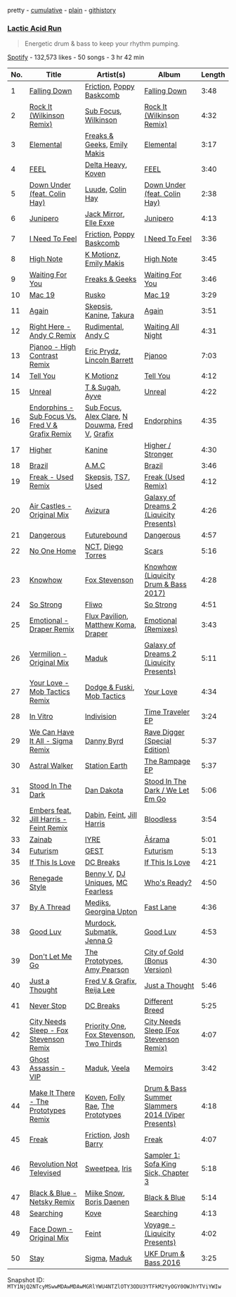 pretty - [cumulative](/playlists/cumulative/37i9dQZF1DXcCEH5EfTtzp.md) - [plain](/playlists/plain/37i9dQZF1DXcCEH5EfTtzp) - [githistory](https://github.githistory.xyz/mackorone/spotify-playlist-archive/blob/main/playlists/plain/37i9dQZF1DXcCEH5EfTtzp)

### [Lactic Acid Run](https://open.spotify.com/playlist/37i9dQZF1DXcCEH5EfTtzp)

> Energetic drum & bass to keep your rhythm pumping.

[Spotify](https://open.spotify.com/user/spotify) - 132,573 likes - 50 songs - 3 hr 42 min

| No. | Title | Artist(s) | Album | Length |
|---|---|---|---|---|
| 1 | [Falling Down](https://open.spotify.com/track/6LAC27g94jvgqpmK2EZ3dm) | [Friction](https://open.spotify.com/artist/5xdizdgbQQvGAgAolGhpXr), [Poppy Baskcomb](https://open.spotify.com/artist/4STmXOXUF3UieHU46NWLVt) | [Falling Down](https://open.spotify.com/album/2gH6ffMWP4qmEfThTGUqeu) | 3:48 |
| 2 | [Rock It \(Wilkinson Remix\)](https://open.spotify.com/track/7aYilD8vBLICtiJ7Pt6XLY) | [Sub Focus](https://open.spotify.com/artist/0QaSiI5TLA4N7mcsdxShDO), [Wilkinson](https://open.spotify.com/artist/6m8itYST9ADjBIYevXSb1r) | [Rock It \(Wilkinson Remix\)](https://open.spotify.com/album/3fJUuqlf7uesC5yvmTkoZY) | 4:32 |
| 3 | [Elemental](https://open.spotify.com/track/2yx33cf8wV4gCCVip2vKMo) | [Freaks & Geeks](https://open.spotify.com/artist/6Qcn4TflUyLRoA6w44IQSU), [Emily Makis](https://open.spotify.com/artist/51ferxocEKt0vjxzUsqyFX) | [Elemental](https://open.spotify.com/album/44J6yWMGZ8gdPTF9VniGkb) | 3:17 |
| 4 | [FEEL](https://open.spotify.com/track/2PkJD0EZfKpODl8A2GXf4W) | [Delta Heavy](https://open.spotify.com/artist/7GvVTb8yFV0ZrdI30Qce6T), [Koven](https://open.spotify.com/artist/3UCbp6D1lvILlxRJT9LnFa) | [FEEL](https://open.spotify.com/album/5ZWDDq45x4z73yHIwspFqV) | 3:40 |
| 5 | [Down Under \(feat\. Colin Hay\)](https://open.spotify.com/track/7AVyve7cFYTd51ha5i9kE2) | [Luude](https://open.spotify.com/artist/20cmhoGvN0eyzhmsHJH1Mg), [Colin Hay](https://open.spotify.com/artist/5mxB08ktCukEhGMg2YZeEv) | [Down Under \(feat\. Colin Hay\)](https://open.spotify.com/album/64xmSwJJbFQMf63AFYZXpW) | 2:38 |
| 6 | [Junipero](https://open.spotify.com/track/6c1tspueGEvZkdsNrqTWdC) | [Jack Mirror](https://open.spotify.com/artist/2R9vcW0kK2LNTxSFtFgSgP), [Elle Exxe](https://open.spotify.com/artist/4Y8MTcJjGJ2pHoLVLf9Dpa) | [Junipero](https://open.spotify.com/album/5i1WygbItlFqYafR7ta6wX) | 4:13 |
| 7 | [I Need To Feel](https://open.spotify.com/track/5NOds8na1gzgwXlAo1eGoh) | [Friction](https://open.spotify.com/artist/5xdizdgbQQvGAgAolGhpXr), [Poppy Baskcomb](https://open.spotify.com/artist/4STmXOXUF3UieHU46NWLVt) | [I Need To Feel](https://open.spotify.com/album/6Wu75AP5tQnH26vWoYcoRM) | 3:36 |
| 8 | [High Note](https://open.spotify.com/track/1MyfsYdC1P3qWZwiO4vZfH) | [K Motionz](https://open.spotify.com/artist/6QYdXToMo4XHnG1AnEVZYJ), [Emily Makis](https://open.spotify.com/artist/51ferxocEKt0vjxzUsqyFX) | [High Note](https://open.spotify.com/album/06qkHzPeGDVOqkBNiDr3kl) | 3:45 |
| 9 | [Waiting For You](https://open.spotify.com/track/5KATLe2Fizt1tV0qdw3mwh) | [Freaks & Geeks](https://open.spotify.com/artist/6Qcn4TflUyLRoA6w44IQSU) | [Waiting For You](https://open.spotify.com/album/4eeqWekeDRL40SWdsxQUte) | 3:46 |
| 10 | [Mac 19](https://open.spotify.com/track/0cfzsbbOnqe8Ly6quaBKDk) | [Rusko](https://open.spotify.com/artist/4BTcOR2hEQZQQL5AMo5u10) | [Mac 19](https://open.spotify.com/album/3o5z18YGRU28DOYMRlmQyK) | 3:29 |
| 11 | [Again](https://open.spotify.com/track/4ZKyMOBSd2M7yTDEoa2LlP) | [Skepsis](https://open.spotify.com/artist/6DnQYUjtYusK9QJts9HqSC), [Kanine](https://open.spotify.com/artist/1KiNUGL3r0GgyLwqYCY1yV), [Takura](https://open.spotify.com/artist/5h7nWgcp5DTynhz4iaq0Ri) | [Again](https://open.spotify.com/album/0O8csLJ3maexykCLSmehZd) | 3:51 |
| 12 | [Right Here \- Andy C Remix](https://open.spotify.com/track/4EqJZ1bQ55Jq4vi2gHuQdQ) | [Rudimental](https://open.spotify.com/artist/4WN5naL3ofxrVBgFpguzKo), [Andy C](https://open.spotify.com/artist/75HK7rgkmDMTnWwwmcN53N) | [Waiting All Night](https://open.spotify.com/album/6Jf8KEBkBLFYZUq3qxrXNl) | 4:31 |
| 13 | [Pjanoo \- High Contrast Remix](https://open.spotify.com/track/0n4KmVjczhXm9SWo35EUSW) | [Eric Prydz](https://open.spotify.com/artist/5sm0jQ1mq0dusiLtDJ2b4R), [Lincoln Barrett](https://open.spotify.com/artist/07anyz2QWqbmIBragwueyK) | [Pjanoo](https://open.spotify.com/album/20zymVUZgxg3pFLfbnRoOT) | 7:03 |
| 14 | [Tell You](https://open.spotify.com/track/2SA7L8iFoILnfAd9F6r25u) | [K Motionz](https://open.spotify.com/artist/6QYdXToMo4XHnG1AnEVZYJ) | [Tell You](https://open.spotify.com/album/2X3FaJPsKg3CGA8n0NCz7J) | 4:12 |
| 15 | [Unreal](https://open.spotify.com/track/2vZiv3faOBXmtwc22Tmp6n) | [T & Sugah](https://open.spotify.com/artist/6jsS2mOTAxVrlSUWiPLXpH), [Ayve](https://open.spotify.com/artist/6DJqdhwywJlpefG6qKAz6r) | [Unreal](https://open.spotify.com/album/0JDjhkus2UHYN3Yj04n9CV) | 4:22 |
| 16 | [Endorphins \- Sub Focus Vs\. Fred V & Grafix Remix](https://open.spotify.com/track/7IvgViHYDXeWa2CILskhUX) | [Sub Focus](https://open.spotify.com/artist/0QaSiI5TLA4N7mcsdxShDO), [Alex Clare](https://open.spotify.com/artist/5Tf4EH8tDvznnjULcFxkIl), [N Douwma](https://open.spotify.com/artist/6GskrsOe5wAKXOgRfpsIM7), [Fred V](https://open.spotify.com/artist/0k3dnuEr9LghUE4jxS0PT4), [Grafix](https://open.spotify.com/artist/27YdXZOMLqvxI2pB5GyqyY) | [Endorphins](https://open.spotify.com/album/14HygQjdmJBRk3qFTLDtRB) | 4:35 |
| 17 | [Higher](https://open.spotify.com/track/5qDvsmyX6iK5QId4pNePB1) | [Kanine](https://open.spotify.com/artist/1KiNUGL3r0GgyLwqYCY1yV) | [Higher / Stronger](https://open.spotify.com/album/6nRdxTRexAqkVUajWIWG2k) | 4:30 |
| 18 | [Brazil](https://open.spotify.com/track/24abahS4tYAxt7lgSBk7Vc) | [A.M.C](https://open.spotify.com/artist/5DygptUY6coQHpmgFfISzQ) | [Brazil](https://open.spotify.com/album/3dta7WJB6g1ld5mMIuNPFQ) | 3:46 |
| 19 | [Freak \- Used Remix](https://open.spotify.com/track/1fbHuU5L4ztC5JRwd2JIbV) | [Skepsis](https://open.spotify.com/artist/6DnQYUjtYusK9QJts9HqSC), [TS7](https://open.spotify.com/artist/4EV6hgVc6KD0SFOIJJLFki), [Used](https://open.spotify.com/artist/4sewbfr40so8t6Zfh9tmoK) | [Freak \(Used Remix\)](https://open.spotify.com/album/1MCWIGoES5nxFBS2inrKRn) | 4:12 |
| 20 | [Air Castles \- Original Mix](https://open.spotify.com/track/7EU15pPIughfkoZIv6lkcH) | [Avizura](https://open.spotify.com/artist/7s8NiB8C6FinzSpeDtyJHm) | [Galaxy of Dreams 2 \(Liquicity Presents\)](https://open.spotify.com/album/262DAiwfDs0TcvfvTbUyRL) | 4:26 |
| 21 | [Dangerous](https://open.spotify.com/track/4G11VmvMkwcsvClqPjEOrc) | [Futurebound](https://open.spotify.com/artist/2Vqj1e2oloOKNqAT2gpoa5) | [Dangerous](https://open.spotify.com/album/4CL2Jmt8fMdXLdT397JRaC) | 4:57 |
| 22 | [No One Home](https://open.spotify.com/track/15Dm8pNe8mzrnr7Y4ggjk3) | [NCT](https://open.spotify.com/artist/5iWNGhdgW9MA0l5AqFLqh9), [Diego Torres](https://open.spotify.com/artist/0LALueHEQunQ2d61fXGeZh) | [Scars](https://open.spotify.com/album/4US92Owt2cyft1iVJ6Irfd) | 5:16 |
| 23 | [Knowhow](https://open.spotify.com/track/75s49AukLTQKYZku9nycXJ) | [Fox Stevenson](https://open.spotify.com/artist/2BQWHuvxG4kMYnfghdaCIy) | [Knowhow \(Liquicity Drum & Bass 2017\)](https://open.spotify.com/album/1DgB918UR7I5uNrJGjOJz2) | 4:28 |
| 24 | [So Strong](https://open.spotify.com/track/31P7Bn6QOma750aCKkTgEn) | [Fliwo](https://open.spotify.com/artist/4Vco6DsRkqeUFFqk1TSrq6) | [So Strong](https://open.spotify.com/album/5gnCGe3PNOCCO74uWgXkBc) | 4:51 |
| 25 | [Emotional \- Draper Remix](https://open.spotify.com/track/3O3JsSOjllUk3jLtLsZVFa) | [Flux Pavilion](https://open.spotify.com/artist/7muzHifhMdnfN1xncRLOqk), [Matthew Koma](https://open.spotify.com/artist/1mU61l2mcjEFraXZLpvVMo), [Draper](https://open.spotify.com/artist/5Z8Qlj0jWh0OOmJ55EwSnu) | [Emotional \(Remixes\)](https://open.spotify.com/album/5LxU8bDcRfcMyAjWDOP50w) | 3:43 |
| 26 | [Vermilion \- Original Mix](https://open.spotify.com/track/4y9Kf8uLFBhMuBeuLOJE6m) | [Maduk](https://open.spotify.com/artist/6TaaqqCMRMSpvNHClfnbEL) | [Galaxy of Dreams 2 \(Liquicity Presents\)](https://open.spotify.com/album/262DAiwfDs0TcvfvTbUyRL) | 5:11 |
| 27 | [Your Love \- Mob Tactics Remix](https://open.spotify.com/track/1JjWe1f93EoPnKrvYXSKiy) | [Dodge & Fuski](https://open.spotify.com/artist/6SJnjpekgnONgNtxKeMP8m), [Mob Tactics](https://open.spotify.com/artist/27NON6lxgoEImWk8z0z1DN) | [Your Love](https://open.spotify.com/album/3i0Zg2x0pF9i3Ew1Y9lIk8) | 4:34 |
| 28 | [In Vitro](https://open.spotify.com/track/0p2Wel7nHYFksjDjHGqwrb) | [Indivision](https://open.spotify.com/artist/7JwMjNkjJZxDmRTO6TBg9A) | [Time Traveler EP](https://open.spotify.com/album/734eF7k4wzn4srFXq4vK66) | 3:24 |
| 29 | [We Can Have It All \- Sigma Remix](https://open.spotify.com/track/49i84i0hXi62ORzn5TWSFn) | [Danny Byrd](https://open.spotify.com/artist/7iczgrgAFILjQVGzLsUzbG) | [Rave Digger \(Special Edition\)](https://open.spotify.com/album/6l4XPeThEaqucO0F00lUuc) | 5:37 |
| 30 | [Astral Walker](https://open.spotify.com/track/0K0Yq0qxbKR5WSYDxvDGgP) | [Station Earth](https://open.spotify.com/artist/1G9FmqZJybVEOXqMOR5usy) | [The Rampage EP](https://open.spotify.com/album/0iEO9pPagEb3Ewp3VSH2uq) | 5:37 |
| 31 | [Stood In The Dark](https://open.spotify.com/track/55K6ByOovoFxW4MfATjhTt) | [Dan Dakota](https://open.spotify.com/artist/26PnCYGyS31j6bvJjaK6J9) | [Stood In The Dark / We Let Em Go](https://open.spotify.com/album/1aq8izhDXf5m4uMv3ZCLST) | 5:06 |
| 32 | [Embers feat\. Jill Harris \- Feint Remix](https://open.spotify.com/track/1fnY8pVtFE5pnmzI8uVBTP) | [Dabin](https://open.spotify.com/artist/7lZauDnRoAC3kmaYae2opv), [Feint](https://open.spotify.com/artist/6RQ9kYbHisp1UUbnfwHNeU), [Jill Harris](https://open.spotify.com/artist/0sS6vdjySCo7woMsZ1rWtx) | [Bloodless](https://open.spotify.com/album/38RBUsybcjNmmNyquxSoU0) | 3:54 |
| 33 | [Zainab](https://open.spotify.com/track/3tdey5GSO6U8tAQrfJDVeJ) | [IYRE](https://open.spotify.com/artist/4lOMuHPiA5TrLjPk1aseIc) | [Āśrama](https://open.spotify.com/album/715eUzIu8MRswkzjLWNnSP) | 5:01 |
| 34 | [Futurism](https://open.spotify.com/track/0TzjN3TEKHd5Ewb2OLHpzQ) | [GEST](https://open.spotify.com/artist/0MmQJrFB85cY6DCj3wjCtk) | [Futurism](https://open.spotify.com/album/4TFqV5gUh7qoMhKa2FZBlM) | 5:13 |
| 35 | [If This Is Love](https://open.spotify.com/track/2RBbwAZhS6jSV9sOhh8rnn) | [DC Breaks](https://open.spotify.com/artist/4D5VLxuFvZ058Z5S8YmE47) | [If This Is Love](https://open.spotify.com/album/5VeCaj93so6qDB26yXaMBq) | 4:21 |
| 36 | [Renegade Style](https://open.spotify.com/track/3GXdJbnrlYdYHk2KJW0mqk) | [Benny V](https://open.spotify.com/artist/5BzGLS6EMMEBNueYreXaZI), [DJ Uniques](https://open.spotify.com/artist/3xhcT4NHKeMwEccRRVGSLH), [MC Fearless](https://open.spotify.com/artist/3fUEoPDtbh0OKVFlg1Mheh) | [Who's Ready?](https://open.spotify.com/album/60iJ0JcGYYeQIS9eWALZ8Y) | 4:50 |
| 37 | [By A Thread](https://open.spotify.com/track/6JlTTsfXaODHno7X7Wj3pQ) | [Mediks](https://open.spotify.com/artist/1CSR4k7z9w7H99xTbrqcu1), [Georgina Upton](https://open.spotify.com/artist/7JCBYEYzXAvuU7OWNN3TUw) | [Fast Lane](https://open.spotify.com/album/3oM8APBtJ3gAEBJpNwJCwB) | 4:36 |
| 38 | [Good Luv](https://open.spotify.com/track/7AdgjwadtJOQ2jI9KgLXDd) | [Murdock](https://open.spotify.com/artist/501MfkAIop4dRLvOqjlMHl), [Submatik](https://open.spotify.com/artist/5fQA0mWVIM8NZHLgNZWbHF), [Jenna G](https://open.spotify.com/artist/4uQD4KYQjo6uYeNhLyvIUe) | [Good Luv](https://open.spotify.com/album/0QMsLJ7nq8c2YSnShKeRbr) | 4:53 |
| 39 | [Don't Let Me Go](https://open.spotify.com/track/6WNNtVSQ6ahbX1j78GLEYm) | [The Prototypes](https://open.spotify.com/artist/7F6nxkPQrlh4qWDetjgnpX), [Amy Pearson](https://open.spotify.com/artist/45zLG5M6J0SN3A8qVeNZmM) | [City of Gold \(Bonus Version\)](https://open.spotify.com/album/3oEJ3abZVHy5DD5cmxq33G) | 4:30 |
| 40 | [Just a Thought](https://open.spotify.com/track/2Zr25WS61UQTm84bchGPe7) | [Fred V & Grafix](https://open.spotify.com/artist/1wzBqAvtFexgKHjt7i3ena), [Reija Lee](https://open.spotify.com/artist/19Lu0quNl0YH77llcXOiDB) | [Just a Thought](https://open.spotify.com/album/46BIf215AWpvQSHb4mhalS) | 5:46 |
| 41 | [Never Stop](https://open.spotify.com/track/1glESuDUGfi2kHY6cfgaMv) | [DC Breaks](https://open.spotify.com/artist/4D5VLxuFvZ058Z5S8YmE47) | [Different Breed](https://open.spotify.com/album/4KApwPNXV5GnhtVIZg9rWh) | 5:25 |
| 42 | [City Needs Sleep \- Fox Stevenson Remix](https://open.spotify.com/track/4hhSv6SYHkNL7vXqZRBdUG) | [Priority One](https://open.spotify.com/artist/5r46Ia0Rtw4SEoTc0Ooh65), [Fox Stevenson](https://open.spotify.com/artist/2BQWHuvxG4kMYnfghdaCIy), [Two Thirds](https://open.spotify.com/artist/5EuLaMwYamree7kzPvrPds) | [City Needs Sleep \(Fox Stevenson Remix\)](https://open.spotify.com/album/0jnD1YDB3xFrikuI1vQxqO) | 4:07 |
| 43 | [Ghost Assassin \- VIP](https://open.spotify.com/track/5psoxZpBVWS27k9Fngaes9) | [Maduk](https://open.spotify.com/artist/6TaaqqCMRMSpvNHClfnbEL), [Veela](https://open.spotify.com/artist/3CiuuHKIxxJPoNRvF94GtR) | [Memoirs](https://open.spotify.com/album/1JhdCDZb1iVqoq04Qf3Ou4) | 3:42 |
| 44 | [Make It There \- The Prototypes Remix](https://open.spotify.com/track/0KSGoKgDu7Mfn4Ud98Cq9a) | [Koven](https://open.spotify.com/artist/3UCbp6D1lvILlxRJT9LnFa), [Folly Rae](https://open.spotify.com/artist/4wZBiNHbCi2TMXjSP86LJ6), [The Prototypes](https://open.spotify.com/artist/7F6nxkPQrlh4qWDetjgnpX) | [Drum & Bass Summer Slammers 2014 \(Viper Presents\)](https://open.spotify.com/album/4wVSOaUk3siZIeVIJUB8Yj) | 4:18 |
| 45 | [Freak](https://open.spotify.com/track/3DZaBLblbt5GvG0JOx71d9) | [Friction](https://open.spotify.com/artist/5xdizdgbQQvGAgAolGhpXr), [Josh Barry](https://open.spotify.com/artist/6oruQTIjrgFYzOSKhp7Kt6) | [Freak](https://open.spotify.com/album/0cQa1ez8EZ6uY4y3LAa7zt) | 4:07 |
| 46 | [Revolution Not Televised](https://open.spotify.com/track/0J1odRZupjNiGiQZyCYCl3) | [Sweetpea](https://open.spotify.com/artist/62wR4mvjXztHU3tQ3Lhxgh), [Iris](https://open.spotify.com/artist/5PDWYfx3o05zDhOvruFS6N) | [Sampler 1: Sofa King Sick, Chapter 3](https://open.spotify.com/album/1myJoorvSNwRXaadYUs9kd) | 5:18 |
| 47 | [Black & Blue \- Netsky Remix](https://open.spotify.com/track/4y77n84Mlpb77Kf8dDu2BB) | [Miike Snow](https://open.spotify.com/artist/4l1cKWYW591xnwEGxpUg3J), [Boris Daenen](https://open.spotify.com/artist/4Zvz7mkxAtK7CJG0SYq2JV) | [Black & Blue](https://open.spotify.com/album/75gd3ez1KPjlnHqGnzYnRR) | 5:14 |
| 48 | [Searching](https://open.spotify.com/track/6TaAiBVm5ppjCLDbiXx8bg) | [Kove](https://open.spotify.com/artist/4cxzGdmQtUZJL1WYOdFQ5F) | [Searching](https://open.spotify.com/album/3y91ykwogkhOGiBbNXonXe) | 4:13 |
| 49 | [Face Down \- Original Mix](https://open.spotify.com/track/0o26YnSW4wBGv8h0zkidgF) | [Feint](https://open.spotify.com/artist/6RQ9kYbHisp1UUbnfwHNeU) | [Voyage \- \(Liquicity Presents\)](https://open.spotify.com/album/6lQMwpdVLyYvLz51f3uWo7) | 4:02 |
| 50 | [Stay](https://open.spotify.com/track/23L2jzpnyfxbCmliMBMGQM) | [Sigma](https://open.spotify.com/artist/01pKrlgPJhm5dB4lneYAqS), [Maduk](https://open.spotify.com/artist/6TaaqqCMRMSpvNHClfnbEL) | [UKF Drum & Bass 2016](https://open.spotify.com/album/2LodFHMpZ2gNV7IOWfRMmr) | 3:25 |

Snapshot ID: `MTY1NjQ2NTcyMSwwMDAwMDAwMGRlYWU4NTZlOTY3ODU3YTFkM2YyOGY0OWJhYTViYWIw`

